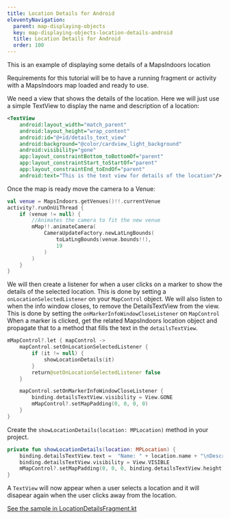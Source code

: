 ```yaml
---
title: Location Details for Android
eleventyNavigation:
  parent: map-displaying-objects
  key: map-displaying-objects-location-details-android
  title: Location Details for Android
  order: 100
---
```


This is an example of displaying some details of a MapsIndoors location

Requirements for this tutorial will be to have a running fragment or activity with a MapsIndoors map loaded and ready to use.

We need a view that shows the details of the location. Here we will just use a simple TextView to display the name and description of a location: 

```xml
<TextView
    android:layout_width="match_parent"
    android:layout_height="wrap_content"
    android:id="@+id/details_text_view"
    android:background="@color/cardview_light_background"
    android:visibility="gone"
    app:layout_constraintBottom_toBottomOf="parent"
    app:layout_constraintStart_toStartOf="parent"
    app:layout_constraintEnd_toEndOf="parent"
    android:text="This is the text view for details of the location"/>
```

Once the map is ready move the camera to a Venue:

```kotlin
val venue = MapsIndoors.getVenues()!!.currentVenue
activity?.runOnUiThread {
    if (venue != null) {
        //Animates the camera to fit the new venue
        mMap!!.animateCamera(
            CameraUpdateFactory.newLatLngBounds(
                toLatLngBounds(venue.bounds!!),
                19
            )
        )
    }
}
```

We will then create a listener for when a user clicks on a marker to show the details of the selected location. This is done by setting a `onLocationSelectedListener` on your `MapControl` object. We will also listen to when the info window closes, to remove the DetailsTextView from the view. This is done by setting the `onMarkerInfoWindowCloseListener` on `MapControl`
When a marker is clicked, get the related MapsIndoors location object and propagate that to a method that fills the text in the `detailsTextView`.

```kotlin
mMapControl?.let { mapControl ->
    mapControl.setOnLocationSelectedListener {
        if (it != null) {
            showLocationDetails(it)
        }
        return@setOnLocationSelectedListener false
    }

    mapControl.setOnMarkerInfoWindowCloseListener {
        binding.detailsTextView.visibility = View.GONE
        mMapControl?.setMapPadding(0, 0, 0, 0)
    }
}
```

Create the `showLocationDetails(location: MPLocation)` method in your project.

```kotlin
private fun showLocationDetails(location: MPLocation) {
    binding.detailsTextView.text =  "Name: " + location.name + "\nDescription: " + location.description
    binding.detailsTextView.visibility = View.VISIBLE
    mMapControl?.setMapPadding(0, 0, 0, binding.detailsTextView.height)
}
```

A `TextView` will now appear when a user selects a location and it will disapear again when the user clicks away from the location.

[See the sample in LocationDetailsFragment.kt](https://github.com/MapsPeople/MapsIndoors-Android-Examples/blob/main/MapsIndoorsSamples/app/src/main/java/com/mapspeople/mapsindoorssamples/ui/locationdetails/LocationDetailsFragment.kt)
